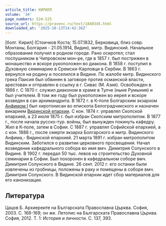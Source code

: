 ```yaml
---
article_title: КИРИЛЛ
volume: '34'
page_numbers: 524-525
source_url: https://pravenc.ru/text/1840345.html
downloaded_at: '2025-10-13T14:42:36Z'
---
```


[болг. Кирил] (Стоичков Коста; 15.07.1832, Берковица, близ совр. Монтаны, Болгария - 21.05.1914, Видин), митр. Видинский. Начальное образование получил в родном городе. Рано осиротел; стал послушником в Чипровском мон-ре, где в 1857 г. был пострижен в монашество и вскоре рукоположен во диакона. В 1858 г. поступил в Духовную семинарию в Сремски-Карловци в Сербии. В 1863 г. вернулся на родину и поселился в Видине. По жалобе митр. Видинского грека Паисия был обвинен в заговоре против османской власти, арестован и отправлен в ссылку в г. Сивас (М. Азия). Освобожден в 1866 г. С 1870 г. служил диаконом в храме в Тулче (ныне Румыния) и был учителем. В том же году был рукоположен во иерея и вскоре возведен в сан архимандрита. В 1872 г. в К-поле Болгарским экзархом [Анфимом I](<https://pravenc.ru/text/Анфимом I.html>) был хиротонисан во епископа Белоградчикского и назначен викарием [Видинской епархии](<https://pravenc.ru/text/Видинской епархии.html>). С кон. 1874 г. управлял Скопской епархией, а 23 июля 1875 г. был избран Скопским митрополитом. В 1877 г., после начала русско-тур. войны, был вынужден покинуть кафедру. Жил в К-поле, затем в Софии. С 1887 г. управлял Софийской епархией, а с кон. 1888 г., после смерти экзарха Болгарского и митр. Видинского Анфима,- Видинской епархией. 21 марта 1891 г. избран митрополитом Видинским. Заботился о развитии церковного просвещения. Начал возведение кафедрального собора во имя вмч. Димитрия Солунского в Видине. В 1902 г. передал 50 тыс. левов на строительство Духовной семинарии в Софии. Был похоронен в кафедральном соборе вмч. Димитрия Солунского в Видине. 26 сент. 2012 г. его останки были извлечены из гробницы, положены в раку и помещены в соборе вмч. Димитрия Солунского. В Видинской епархии идет сбор материалов для его канонизации.

## Литература

Цацов Б. Архиереите на Българската Православна Църква. София, 2003. С. 168-169; он же. Летопис на Българската Православна Църква. София, 2012. Т. 1: История и личности. С. 137, 393.
